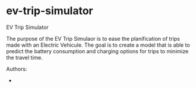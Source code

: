 ev-trip-simulator
=================

EV Trip Simulator

The purpose of the EV Trip Simulaor is to ease the planification of trips made with an
Electric Vehicule. The goal is to create a model that is able to predict the battery consumption
and charging options for trips to minimize the travel time.

Authors:

-  
